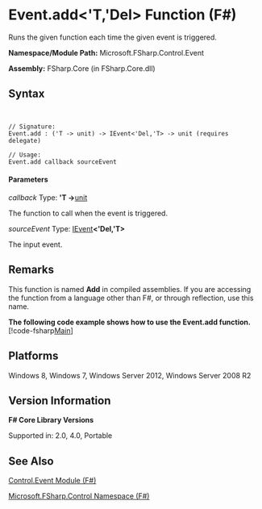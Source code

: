 # Event.add<'T,'Del> Function (F#)

Runs the given function each time the given event is triggered.

**Namespace/Module Path:** Microsoft.FSharp.Control.Event

**Assembly:** FSharp.Core (in FSharp.Core.dll)


## Syntax


```


// Signature:
Event.add : ('T -> unit) -> IEvent<'Del,'T> -> unit (requires delegate)

// Usage:
Event.add callback sourceEvent

```



#### Parameters
*callback*
Type: **'T -&gt;**[unit](http://msdn.microsoft.com/en-us/library/00b837c2-6c8a-483a-87d3-0479c64037a7)


The function to call when the event is triggered.


*sourceEvent*
Type: [IEvent](http://msdn.microsoft.com/en-us/library/8dbca0df-f8a1-40bd-8d50-aa26f6a8b862)**&lt;'Del,'T&gt;**


The input event.




## Remarks
This function is named **Add** in compiled assemblies. If you are accessing the function from a language other than F#, or through reflection, use this name.

**The following code example shows how to use the Event.add function.**
[!code-fsharp[Main](snippets/fsevents/snippet1.fs)]
## Platforms
Windows 8, Windows 7, Windows Server 2012, Windows Server 2008 R2


## Version Information
**F# Core Library Versions**

Supported in: 2.0, 4.0, Portable




## See Also
[Control.Event Module &#40;F&#35;&#41;](Control.Event-Module-%5BFSharp%5D.md)

[Microsoft.FSharp.Control Namespace &#40;F&#35;&#41;](Microsoft.FSharp.Control-Namespace-%5BFSharp%5D.md)

